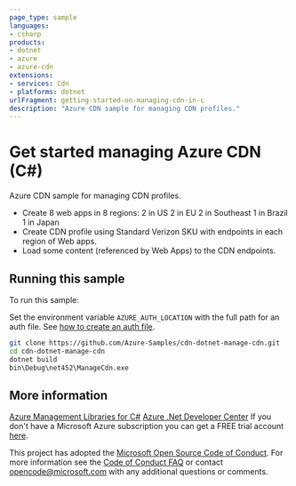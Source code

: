 ```yaml
---
page_type: sample
languages:
- csharp
products:
- dotnet
- azure
- azure-cdn
extensions:
- services: Cdn
- platforms: dotnet
urlFragment: getting-started-on-managing-cdn-in-c
description: "Azure CDN sample for managing CDN profiles."
---
```


# Get started managing Azure CDN (C#)

Azure CDN sample for managing CDN profiles.

- Create 8 web apps in 8 regions:
    2 in US
    2 in EU
    2 in Southeast
    1 in Brazil
    1 in Japan
- Create CDN profile using Standard Verizon SKU with endpoints in each region of Web apps.
- Load some content (referenced by Web Apps) to the CDN endpoints.


## Running this sample

To run this sample:

Set the environment variable `AZURE_AUTH_LOCATION` with the full path for an auth file. See [how to create an auth file](https://github.com/Azure/azure-libraries-for-net/blob/master/AUTH.md).

```bash
git clone https://github.com/Azure-Samples/cdn-dotnet-manage-cdn.git
cd cdn-dotnet-manage-cdn
dotnet build
bin\Debug\net452\ManageCdn.exe
```

## More information

[Azure Management Libraries for C#](https://github.com/Azure/azure-sdk-for-net/tree/Fluent)
[Azure .Net Developer Center](https://azure.microsoft.com/en-us/develop/net/)
If you don't have a Microsoft Azure subscription you can get a FREE trial account [here](http://go.microsoft.com/fwlink/?LinkId=330212).

This project has adopted the [Microsoft Open Source Code of Conduct](https://opensource.microsoft.com/codeofconduct/). For more information see the [Code of Conduct FAQ](https://opensource.microsoft.com/codeofconduct/faq/) or contact [opencode@microsoft.com](mailto:opencode@microsoft.com) with any additional questions or comments.

